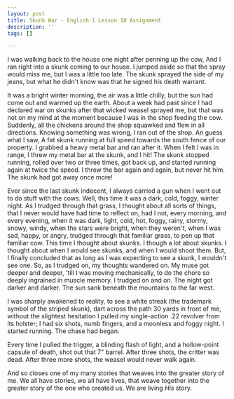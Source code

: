 ```yaml
---
layout: post
title: Skunk War - English 1 Lesson 10 Assignment
description: ''
tags: []

---
```

I was walking back to the house one night after penning up the cow, And I ran right into a skunk coming to our house. I jumped aside so that the spray would miss me, but I was a little too late. The skunk sprayed the side of my jeans, but what he didn't know was that he signed his death warrant.

It was a bright winter morning, the air was a little chilly, but the sun had come out and warmed up the earth. About a week had past since I had declared war on skunks after that wicked weasel sprayed me, but that was not on my mind at the moment because I was in the shop feeding the cow. Suddenly, all the chickens around the shop squawked and flew in all directions. Knowing something was wrong, I ran out of the shop. An guess what I saw, A fat skunk running at full speed towards the south fence of our property. I grabbed a heavy metal bar and ran after it. When I felt I was in range, I threw my metal bar at the skunk, and I hit! The skunk stopped running, rolled over two or three times, got back up, and started running again at twice the speed. I threw the bar again and again, but never hit him. The skunk had got away once more!

Ever since the last skunk indecent, I always carried a gun when I went out to do stuff with the cows. Well, this time it was a dark, cold, foggy, winter night. As I trudged through that grass, I thought about all sorts of things, that I never would have had time to reflect on, had I not, every morning, and every evening, when it was dark, light, cold, hot, foggy, rainy, stormy, snowy, windy, when the stars were bright, when they weren't, when I was sad, happy, or angry, trudged through that familiar grass, to pen up that familiar cow. This time I thought about skunks. I though a lot about skunks. I thought about when I would see skunks, and when I would shoot them. But, I finally concluded that as long as I was expecting to see a skunk, I wouldn't see one. So, as I trudged on, my thoughts wandered on. My muse got deeper and deeper, 'till I was moving mechanically, to do the chore so deeply ingrained in muscle memory. I trudged on and on. The night got darker and darker. The sun sank beneath the mountains to the far west.

I was sharply awakened to reality, to see a white streak (the trademark symbol of the striped skunk), dart across the path 30 yards in front of me, without the slightest hesitation I pulled my single-action .22 revolver from its holster; I had six shots, numb fingers, and a moonless and foggy night. I started running. The chase had began.

Every time I pulled the trigger, a blinding flash of light, and a hollow-point capsule of  death, shot out that 7" barrel. After three shots, the critter was dead. After three more shots, the weasel would never walk again.

And so closes one of my many stories that weaves into the greater story of me. We all have stories, we all have lives, that weave together into the greater story of the one who created us. We are living _His_ story.
